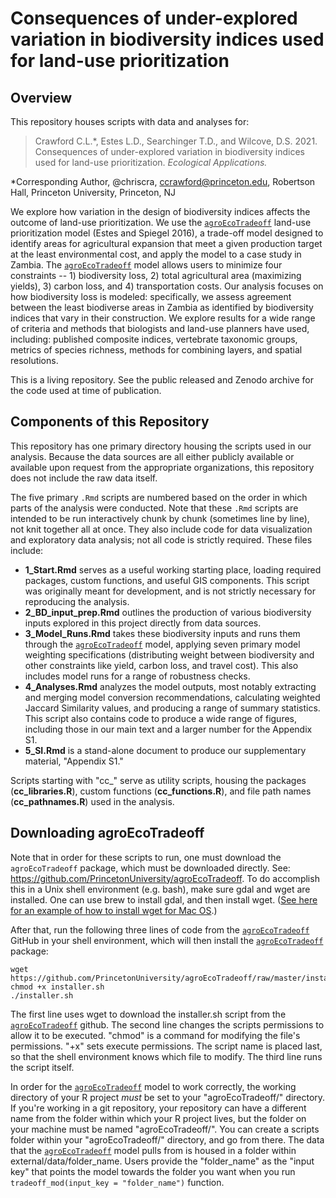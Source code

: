 # Consequences of under-explored variation in biodiversity indices used for land-use prioritization

## Overview

This repository houses scripts with data and analyses for:
> Crawford C.L.\*, Estes L.D., Searchinger T.D., and Wilcove, D.S. 2021. Consequences of under-explored variation in biodiversity indices used for land-use prioritization. *Ecological Applications.*

\*Corresponding Author, @chriscra, ccrawford@princeton.edu, Robertson Hall, Princeton University, Princeton, NJ

We explore how variation in the design of biodiversity indices affects the outcome of land-use prioritization. We use the [`agroEcoTradeoff`](https://github.com/PrincetonUniversity/agroEcoTradeoff) land-use prioritization model (Estes and Spiegel 2016), a trade-off model designed to identify areas for agricultural expansion that meet a given production target at the least environmental cost, and apply the  model to a case study in Zambia. The [`agroEcoTradeoff`](https://github.com/PrincetonUniversity/agroEcoTradeoff) model allows users to minimize four constraints -- 1) biodiversity loss, 2) total agricultural area (maximizing yields), 3) carbon loss, and 4) transportation costs. Our analysis focuses on how biodiversity loss is modeled: specifically, we assess agreement between the least biodiverse areas in Zambia as identified by biodiversity indices that vary in their construction. We explore results for a wide range of criteria and methods that biologists and land-use planners have used, including: published composite indices, vertebrate taxonomic groups, metrics of species richness, methods for combining layers, and spatial resolutions.

This is a living repository. See the public released and Zenodo archive for the code used at time of publication. 

## Components of this Repository

This repository has one primary directory housing the scripts used in our analysis. Because the data sources are all either publicly available or available upon request from the appropriate organizations, this repository does not include the raw data itself.

The five primary `.Rmd` scripts are numbered based on the order in which parts of the analysis were conducted. Note that these `.Rmd` scripts are intended to be run interactively chunk by chunk (sometimes line by line), not knit together all at once. They also include code for data visualization and exploratory data analysis; not all code is strictly required. These files include:

- **1_Start.Rmd** serves as a useful working starting place, loading required packages, custom functions, and useful GIS components. This script was originally meant for development, and is not strictly necessary for reproducing the analysis.
- **2_BD_input_prep.Rmd** outlines the production of various biodiversity inputs explored in this project directly from data sources.
- **3_Model_Runs.Rmd** takes these biodiversity inputs and runs them through the [`agroEcoTradeoff`](https://github.com/PrincetonUniversity/agroEcoTradeoff) model, applying seven primary model weighting specifications (distributing weight between biodiversity and other constraints like yield, carbon loss, and travel cost). This also includes model runs for a range of robustness checks.
- **4_Analyses.Rmd** analyzes the model outputs, most notably extracting and merging model conversion recommendations, calculating weighted Jaccard Similarity values, and producing a range of summary statistics. This script also contains code to produce a wide range of figures, including those in our main text and a larger number for the Appendix S1.
- **5_SI.Rmd** is a stand-alone document to produce our supplementary material, "Appendix S1."

Scripts starting with "cc_" serve as utility scripts, housing the packages (**cc_libraries.R**), custom functions (**cc_functions.R**), and file path names (**cc_pathnames.R**) used in the analysis.

## Downloading agroEcoTradeoff

Note that in order for these scripts to run, one must download the `agroEcoTradeoff` package, which must be downloaded directly. See: https://github.com/PrincetonUniversity/agroEcoTradeoff. To do accomplish this in a Unix shell environment (e.g. bash), make sure gdal and wget are installed. One can use brew to install gdal, and then install wget. ([See here for an example of how to install wget for Mac OS](https://stackoverflow.com/questions/33886917/how-to-install-wget-in-macos).) 

After that, run the following three lines of code from the [`agroEcoTradeoff`](https://github.com/PrincetonUniversity/agroEcoTradeoff) GitHub in your shell environment, which will then install the [`agroEcoTradeoff`](https://github.com/PrincetonUniversity/agroEcoTradeoff) package:

```
wget https://github.com/PrincetonUniversity/agroEcoTradeoff/raw/master/installer.sh
chmod +x installer.sh
./installer.sh
```

The first line uses wget to download the installer.sh script from the  [`agroEcoTradeoff`](https://github.com/PrincetonUniversity/agroEcoTradeoff) github.
The second line changes the scripts permissions to allow it to be executed. "chmod" is a command for modifying the file's permissions. "+x" sets execute permissions. The script name is placed last, so that the shell environment knows which file to modify.
The third line runs the script itself.

In order for the [`agroEcoTradeoff`](https://github.com/PrincetonUniversity/agroEcoTradeoff) model to work correctly, the working directory of your R project *must* be set to your "agroEcoTradeoff/" directory. If you're working in a git repository, your repository can have a different name from the folder within which your R project lives, but the folder on your machine must be named "agroEcoTradeoff/".  You can create a scripts folder within your "agroEcoTradeoff/" directory, and go from there. The data that the [`agroEcoTradeoff`](https://github.com/PrincetonUniversity/agroEcoTradeoff) model pulls from is housed in a folder within external/data/folder_name. Users provide the "folder_name" as the "input key" that points the model towards the folder you want when you run `tradeoff_mod(input_key = "folder_name")` function.

